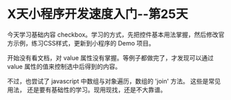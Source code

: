 # X天小程序开发速度入门--第25天

今天学习基础内容 checkbox。学习的方式，先把控件基本用法掌握，然后修改官方示例，练习CSS样式，更新到小程序的 Demo 项目。

开始没有看文档，对 value 属性没有掌握。等例子都做完了，才发现可以通过 value 属性的值来控制选中后得到的内容。

不过，也尝试了 javascript 中数组与对象遍历，数组的 'join' 方法。 这些是常见用法， 还是要有基础性的学习。现用现找，还是不大靠谱。
